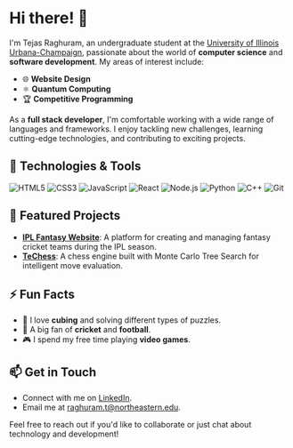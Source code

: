 # Hi there! 👋

I'm Tejas Raghuram, an undergraduate student at the [University of Illinois Urbana-Champaign](https://illinois.edu), passionate about the world of **computer science** and **software development**. My areas of interest include:

- 🌐 **Website Design**
- ⚛️ **Quantum Computing**
- 🏆 **Competitive Programming**

As a **full stack developer**, I'm comfortable working with a wide range of languages and frameworks. I enjoy tackling new challenges, learning cutting-edge technologies, and contributing to exciting projects.

## 🔧 Technologies & Tools

![HTML5](https://img.shields.io/badge/-HTML5-E34F26?style=flat&logo=html5&logoColor=white)
![CSS3](https://img.shields.io/badge/-CSS3-1572B6?style=flat&logo=css3)
![JavaScript](https://img.shields.io/badge/-JavaScript-F7DF1E?style=flat&logo=javascript&logoColor=black)
![React](https://img.shields.io/badge/-React-61DAFB?style=flat&logo=react&logoColor=black)
![Node.js](https://img.shields.io/badge/-Node.js-339933?style=flat&logo=node.js&logoColor=white)
![Python](https://img.shields.io/badge/-Python-3776AB?style=flat&logo=python&logoColor=white)
![C++](https://img.shields.io/badge/-C++-00599C?style=flat&logo=c%2B%2B&logoColor=white)
![Git](https://img.shields.io/badge/-Git-F05032?style=flat&logo=git&logoColor=white)

## 🚀 Featured Projects

- **[IPL Fantasy Website](https://github.com/TejasRaghuram/IPL-Fantasy)**: A platform for creating and managing fantasy cricket teams during the IPL season.
- **[TeChess](https://github.com/TejasRaghuram/TeChess)**: A chess engine built with Monte Carlo Tree Search for intelligent move evaluation.

## ⚡ Fun Facts

- 🧩 I love **cubing** and solving different types of puzzles.
- 🏏 A big fan of **cricket** and **football**.
- 🎮 I spend my free time playing **video games**.

## 📫 Get in Touch

- Connect with me on [LinkedIn](https://www.linkedin.com/in/tejasr06/).
- Email me at <raghuram.t@northeastern.edu>.

Feel free to reach out if you'd like to collaborate or just chat about technology and development!
